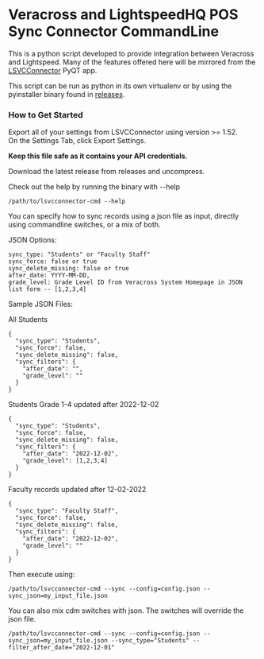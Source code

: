 # Veracross and LightspeedHQ POS Sync Connector CommandLine

This is a python script developed to provide integration between Veracross and Lightspeed. 
Many of the features offered here will be mirrored from the 
[LSVCConnector](https://github.com/beckf/lightspeed-vc-connector/wiki "LSVCConnector") PyQT app.

This script can be run as python in its own virtualenv or by using the pyinstaller binary found in 
[releases](https://github.com/beckf/ls-vc-connector-cmd/releases).

### <a name="getting-started"></a>How to Get Started
Export all of your settings from LSVCConnector using version >= 1.52.  
On the Settings Tab, click Export Settings.

**Keep this file safe as it contains your API credentials.**

Download the latest release from releases and uncompress.

Check out the help by running the binary with --help
```angular2html
/path/to/lsvcconnector-cmd --help
```

You can specify how to sync records using a json file as input, directly using commandline switches, 
or a mix of both.

JSON Options:
```angular2html
sync_type: "Students" or "Faculty Staff"
sync_force: false or true
sync_delete_missing: false or true
after_date: YYYY-MM-DD,
grade_level: Grade Level ID from Veracross System Homepage in JSON list form -- [1,2,3,4]
```

Sample JSON Files:

All Students
```
{
  "sync_type": "Students",
  "sync_force": false,
  "sync_delete_missing": false,
  "sync_filters": {
    "after_date": "",
    "grade_level": ""
  }
}
```

Students Grade 1-4 updated after 2022-12-02
```
{
  "sync_type": "Students",
  "sync_force": false,
  "sync_delete_missing": false,
  "sync_filters": {
    "after_date": "2022-12-02",
    "grade_level": [1,2,3,4]
  }
}
```

Faculty records updated after 12-02-2022
```
{
  "sync_type": "Faculty Staff",
  "sync_force": false,
  "sync_delete_missing": false,
  "sync_filters": {
    "after_date": "2022-12-02",
    "grade_level": ""
  }
}
```

Then execute using:
```angular2html
/path/to/lsvcconnector-cmd --sync --config=config.json --sync_json=my_input_file.json
```

You can also mix cdm switches with json.  The switches will override the json file.

```angular2html
/path/to/lsvcconnector-cmd --sync --config=config.json --sync_json=my_input_file.json --sync_type="Students" --filter_after_date="2022-12-01"
```

